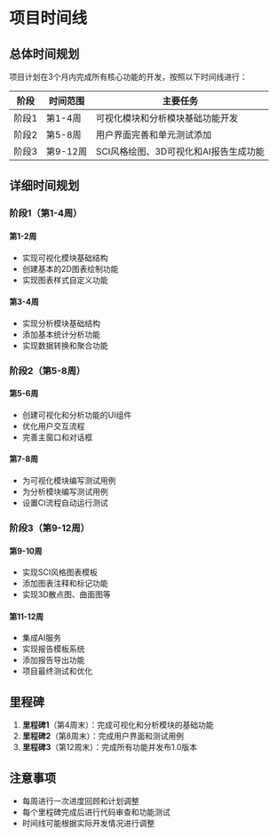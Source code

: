 # 项目时间线

## 总体时间规划

项目计划在3个月内完成所有核心功能的开发，按照以下时间线进行：

| 阶段 | 时间范围 | 主要任务 |
|------|----------|----------|
| 阶段1 | 第1-4周 | 可视化模块和分析模块基础功能开发 |
| 阶段2 | 第5-8周 | 用户界面完善和单元测试添加 |
| 阶段3 | 第9-12周 | SCI风格绘图、3D可视化和AI报告生成功能 |

## 详细时间规划

### 阶段1（第1-4周）

#### 第1-2周
- 实现可视化模块基础结构
- 创建基本的2D图表绘制功能
- 实现图表样式自定义功能

#### 第3-4周
- 实现分析模块基础结构
- 添加基本统计分析功能
- 实现数据转换和聚合功能

### 阶段2（第5-8周）

#### 第5-6周
- 创建可视化和分析功能的UI组件
- 优化用户交互流程
- 完善主窗口和对话框

#### 第7-8周
- 为可视化模块编写测试用例
- 为分析模块编写测试用例
- 设置CI流程自动运行测试

### 阶段3（第9-12周）

#### 第9-10周
- 实现SCI风格图表模板
- 添加图表注释和标记功能
- 实现3D散点图、曲面图等

#### 第11-12周
- 集成AI服务
- 实现报告模板系统
- 添加报告导出功能
- 项目最终测试和优化

## 里程碑

1. **里程碑1**（第4周末）：完成可视化和分析模块的基础功能
2. **里程碑2**（第8周末）：完成用户界面和测试用例
3. **里程碑3**（第12周末）：完成所有功能并发布1.0版本

## 注意事项

- 每周进行一次进度回顾和计划调整
- 每个里程碑完成后进行代码审查和功能测试
- 时间线可能根据实际开发情况进行调整
